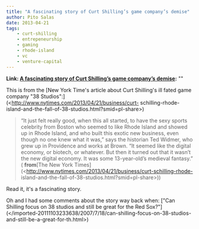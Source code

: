 ```yaml
---
title: "A fascinating story of Curt Shilling’s game company’s demise"
author: Pito Salas
date: 2013-04-21
tags:
    - curt-shilling
    - entrepeneurship
    - gaming
    - rhode-island
    - vc
    - venture-capital
---
```


**Link: [A fascinating story of Curt Shilling’s game company’s demise](None):** ""



This is from the [New York Time's article about Curt Shilling's ill fated game
company "38 Studios":](<http://www.nytimes.com/2013/04/21/business/curt-
schilling-rhode-island-and-the-fall-of-38-studios.html?smid=pl-share>)

> “It just felt really good, when this all started, to have the sexy sports
> celebrity from Boston who seemed to like Rhode Island and showed up in Rhode
> Island, and who built this exotic new business, even though no one knew what
> it was,” says the historian Ted Widmer, who grew up in Providence and works
> at Brown. “It seemed like the digital economy, or biotech, or whatever. But
> then it turned out that it wasn’t the new digital economy. It was some
> 13-year-old’s medieval fantasy.” ( **from**[The New York
> Times](<http://www.nytimes.com/2013/04/21/business/curt-schilling-rhode-
> island-and-the-fall-of-38-studios.html?smid=pl-share>))

Read it, it's a fascinating story.

Oh and I had some comments about the story way back when: ["Can Shilling focus
on 38 studios and still be great for the Red
Sox?"](</imported-20111103233638/2007/7/18/can-shilling-focus-on-38-studios-
and-still-be-a-great-for-th.html>)


